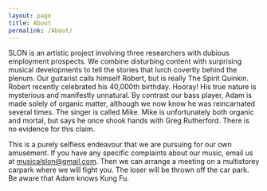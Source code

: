 ```yaml
---
layout: page
title: About
permalink: /About/
---
```


SLON is an artistic project involving three researchers with dubious employment prospects. We combine disturbing content with surprising musical developments to tell the stories that lurch covertly behind the plenum. Our guitarist calls himself Robert, but is really The Spirit Quinkin. Robert recently celebrated his 40,000th birthday. Hooray! His true nature is mysterious and manifestly unnatural. By contrast our bass player, Adam is made solely of organic matter, although we now know he was reincarnated several times. The singer is called Mike. Mike is unfortunately both organic and mortal, but says he once shook hands with Greg Rutherford. There is no evidence for this claim. 

This is a purely selfless endeavour that we are pursuing for our own amusement. If you have any specific complaints about our music, email us at musicalslon@gmail.com. Then we can arrange a meeting on a multistorey carpark where we will fight you. The loser will be thrown off the car park. Be aware that Adam knows Kung Fu.

